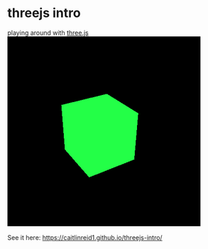 # threejs intro
playing around with <a href="https://threejs.org/docs/index.html#manual/en/introduction/Creating-a-scene"> three.js</a><br>
<img src="screenshot.png" style="margin: 0 auto">

See it here:
https://caitlinreid1.github.io/threejs-intro/

